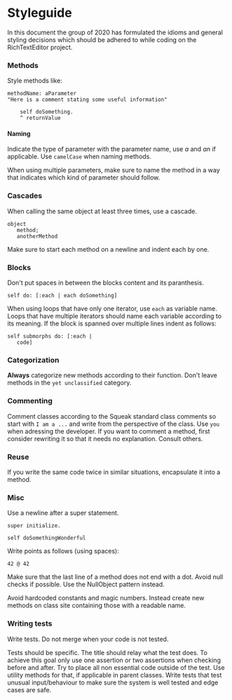 # Styleguide

In this document the group of 2020 has formulated the idioms and general styling decisions which should be adhered to while coding on the RichTextEditor project.

### Methods
Style methods like:
```smalltalk
methodName: aParameter
"Here is a comment stating some useful information"

    self doSomething.
    ^ returnValue
```
#### Naming
Indicate the type of parameter with the parameter name, use *a* and *an* if applicable. Use `camelCase` when naming methods.

When using multiple parameters, make sure to name the method in a way that indicates which kind of parameter should follow.

### Cascades
When calling the same object at least three times, use a cascade.
```smalltalk
object
   method;
   anotherMethod
```
Make sure to start each method on a newline and indent each by one.

### Blocks
Don't put spaces in between the blocks content and its paranthesis.
```smalltalk
self do: [:each | each doSomething]
```
When using loops that have only one iterator, use `each` as variable name. Loops that have multiple iterators should name each variable according to its meaning.
If the block is spanned over multiple lines indent as follows:
```smalltalk
self submorphs do: [:each |
   code]
```
### Categorization
**Always** categorize new methods according to their function. Don't leave methods in the `yet unclassified` category.

### Commenting

Comment classes according to the Squeak standard class comments so start with `I am a ...` and write from the perspective of the class. Use `you` when adressing the developer.
If you want to comment a method, first consider rewriting it so that it needs no explanation. Consult others.

### Reuse

If you write the same code twice in similar situations, encapsulate it into a method.

### Misc

Use a newline after a super statement.
```smalltalk
super initialize.

self doSomethingWonderful
```

Write points as follows (using spaces):
```smalltalk
42 @ 42
```

Make sure that the last line of a method does not end with a dot.
Avoid null checks if possible. Use the NullObject pattern instead.

Avoid hardcoded constants and magic numbers. Instead create new methods on class site containing those with a readable name.

### Writing tests
Write tests. Do not merge when your code is not tested.

Tests should be specific. The title should relay what the test does. To achieve this goal only use one assertion or two assertions when checking before and after.
Try to place all non essential code outside of the test. Use utility methods for that, if applicable in parent classes.
Write tests that test unusual input/behaviour to make sure the system is well tested and edge cases are safe.
